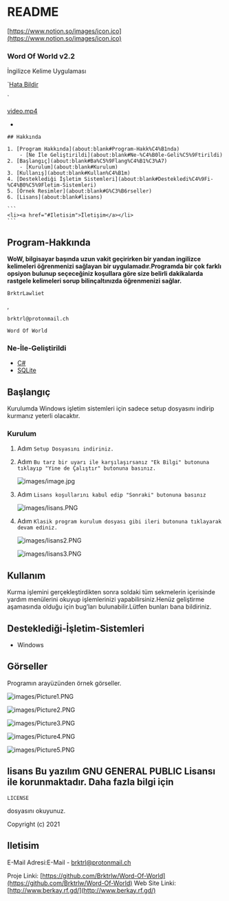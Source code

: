 # README

[https://www.notion.so/images/icon.ico](https://www.notion.so/images/icon.ico)

### Word Of World v2.2

İngilizce Kelime Uygulaması 

`<a href="mailto:brktrl@protonmail.ch">Hata Bildir</a>
<br>
<!--<a href="http://www.berkay.rf.gd/" target="_blank">Web Sitesi</a>-->
</div>
</address>
</p>`

[video.mp4](images/video.mp4)

- 

    ## Hakkında

    1. [Program Hakkında](about:blank#Program-Hakk%C4%B1nda)
        - [Ne İle Geliştirildi](about:blank#Ne-%C4%B0le-Geli%C5%9Ftirildi)
    2. [Başlangıç](about:blank#Ba%C5%9Flang%C4%B1%C3%A7)
        - [Kurulum](about:blank#Kurulum)
    3. [Kullanış](about:blank#Kullan%C4%B1m)
    4. [Desteklediği İşletim Sistemleri](about:blank#Destekledi%C4%9Fi-%C4%B0%C5%9Fletim-Sistemleri)
    5. [Örnek Resimler](about:blank#G%C3%B6rseller)
    6. [Lisans](about:blank#lisans)

    ```
    <li><a href="#Iletisim">İletişim</a></li>
    ```

## Program-Hakkında

**WoW, bilgisayar başında uzun vakit geçirirken bir yandan ingilizce kelimeleri öğrenmenizi sağlayan bir uygulamadır.Programda bir çok farklı opsiyon bulunup seçeceğiniz koşullara göre size belirli dakikalarda rastgele kelimeleri sorup bilinçaltınızda öğrenmenizi sağlar.**

```
BrktrLawliet
```

,

```
brktrl@protonmail.ch
```

```
Word Of World
```

### Ne-İle-Geliştirildi

- [C#](https://docs.microsoft.com/en-us/dotnet/csharp/)
- [SQLite](https://www.sqlite.org/index.html)

## Başlangıç

Kurulumda Windows işletim sistemleri için sadece setup dosyasını indirip kurmanız yeterli olacaktır.

### Kurulum

1. Adım `Setup Dosyasını indiriniz.`
2. Adım `Bu tarz bir uyarı ile karşılaşırsanız "Ek Bilgi" butonuna tıklayıp "Yine de Çalıştır" butonuna basınız.`

    ![images/image.jpg](images/image.jpg)

3. Adım `Lisans koşullarını kabul edip "Sonraki" butonuna basınız`

    ![images/lisans.PNG](images/lisans.PNG)

4. Adım `Klasik program kurulum dosyası gibi ileri butonuna tıklayarak devam ediniz.` 

    ![images/lisans2.PNG](images/lisans2.PNG)

    ![images/lisans3.PNG](images/lisans3.PNG)

## Kullanım

Kurma işlemini gerçekleştirdikten sonra soldaki tüm sekmelerin içerisinde yardım menülerini okuyup işlemlerinizi yapabilirsiniz.Henüz geliştirme aşamasında olduğu için bug’ları bulunabilir.Lütfen bunları bana bildiriniz.

## Desteklediği-İşletim-Sistemleri

- Windows

## Görseller

Programın arayüzünden örnek görseller.

![images/Picture1.PNG](images/Picture1.PNG)

![images/Picture2.PNG](images/Picture2.PNG)

![images/Picture3.PNG](images/Picture3.PNG)

![images/Picture4.PNG](images/Picture4.PNG)

![images/Picture5.PNG](images/Picture5.PNG)

## lisans Bu yazılım GNU GENERAL PUBLIC Lisansı ile korunmaktadır. Daha fazla bilgi için

```
LICENSE
```

dosyasını okuyunuz.

Copyright (c) 2021

## Iletisim

E-Mail Adresi:E-Mail - brktrl@protonmail.ch

Proje Linki: [https://github.com/Brktrlw/Word-Of-World](https://github.com/Brktrlw/Word-Of-World) Web Site Linki: [http://www.berkay.rf.gd/](http://www.berkay.rf.gd/)